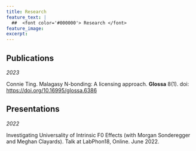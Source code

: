 ```yaml
---
title: Research
feature_text: |
  ##  <font color='#000000'> Research </font>
feature_image:
excerpt:
---
```



## Publications

*2023*

Connie Ting. Malagasy N-bonding: A licensing approach. **Glossa** 8(1). doi: https://doi.org/10.16995/glossa.6386


## Presentations
  
*2022*
  
Investigating Universality of Intrinsic F0 Effects (with Morgan Sonderegger and Meghan Clayards). Talk at LabPhon18, Online. June 2022.


